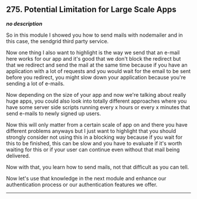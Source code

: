 ## 275. Potential Limitation for Large Scale Apps

<strong><em>no description</em></strong>

So in this module I showed you how to send mails with nodemailer and in this
case, the sendgrid third party service. 

Now one thing I also want to highlight is the way we send that an e-mail here
works for our app and it's good that we don't block the redirect but that we
redirect and send the mail at the same time because if you have an application
with a lot of requests and you would wait for the email to be sent before you
redirect, you might slow down your application because you're sending a lot of
e-mails. 

Now depending on the size of your app and now we're talking about really huge
apps, you could also look into totally different approaches where you have some
server side scripts running every x hours or every x minutes that send e-mails
to newly signed up users. 

Now this will only matter from a certain scale of app on and there you have
different problems anyways but I just want to highlight that you should strongly
consider not using this in a blocking way because if you wait for this to be
finished, this can be slow and you have to evaluate if it's worth waiting for
this or if your user can continue even without that mail being delivered. 

Now with that, you learn how to send mails, not that difficult as you can tell. 

Now let's use that knowledge in the next module and enhance our authentication
process or our authentication features we offer. 

---